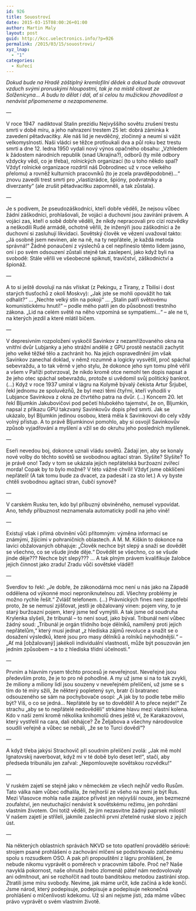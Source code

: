 ```yaml
---
id: 926
title: Souostroví
date: 2015-03-15T08:00:26+01:00
author: Martin Maly
layout: post
guid: http://kcc.uelectronics.info/?p=926
permalink: /2015/03/15/souostrovi/
xyz_lnap:
  - "1"
categories:
  - Kuřecí
---
```

_Dokud bude na Hradě záštiplný kremlofilní dědek a dokud bude otravovat vzduch svými proruskými hloupostmi, tak je na místě citovat ze Solženicyna&#8230; A budu to dělat i dál, ať si celou tu mužickou zhovadilost a nenávist připomeneme a nezapomeneme._

&#8212;

V roce 1947  nadiktoval Stalin prezídiu Nejvyššího sovětu zrušení trestu smrti v době míru, a jeho nahrazení trestem 25 let: dobrá záminka k zavedení pětadvacítky. Ale náš lid je nevděčný, zločinný a neumí si vážit velkomyslnosti. Naši vládci se těžce protloukali dva a půl roku bez trestu smrti a dne 12. ledna 1950 vydali nový výnos opačného obsahu: &#8222;Vzhledem k žádostem národních republik (snad Ukrajina?), odborů (ty milé odbory vždycky vědí, co je třeba), rolnických organizací (to u toho někdo spal? Vždyť rolnické organizace rozdrtil náš Dobrodinec už v roce velkého přelomu) a rovněž kulturních pracovníků (to je zcela pravděpodobné)&#8230;&#8220; znovu zavedli trest smrti pro &#8222;vlastizrádce, špióny, podvratníky a diverzanty&#8220; (ale zrušit pětadvacítku zapomněli, a tak zůstala).

&#8212;

Je s podivem, že pseudozáškodníci, kteří dobře věděli, že nejsou vůbec žádní záškodníci, prohlašovali, že vojáci a duchovní jsou zavíráni právem. A vojáci zas, kteří o sobě dobře věděli, že nikdy nepracovali pro cizí rozvědky a neškodili Rudé armádě, ochotně věřili, že inženýři jsou záškodníci a že duchovní si zasluhují likvidaci. Sovětský člověk ve vězení uvažoval takto: &#8222;Já osobně jsem nevinen, ale na ně, na ty nepřátele, je každá metoda správná!&#8220; Žádné ponaučení z výslechů a cel nepřineslo těmto lidem jasno, oni i po svém odsouzení zůstali stejně tak zaslepení, jako když byli na svobodě: Stále věřili ve všeobecné spiknutí, travičství, záškodnictví a špionáž.

&#8212;

A to si ještě dovolují na nás vřískat (z Pekingu, z Tirany, z Tbilisi i dost starých tlusťochů z okolí Moskvy): &#8222;Jak jste se mohli opovážit ho tak odhalit?&#8220; &#8230; &#8222;Nechte velký stín na pokoji&#8220; &#8230; &#8222;Stalin patří světovému komunistickému hnutí!&#8220; &#8211; podle mého patří jen do působnosti trestního zákona. &#8222;Lid na celém světě na něho vzpomíná se sympatiemi&#8230;&#8220; &#8211; ale ne ti, na kterých jezdil a které mlátil bičem.

&#8212;

V depresivním rozpoložení vyskočil Savinkov z nezamřížovaného okna na vnitřní dvůr Lubjanky a jeho strážní andělé z GPU prostě nestačili zachytit jeho velké těžké tělo a zachránit ho. Na jejich ospravedlnění jim však Savinkov zanechal doklad, v němž rozumně a logicky vysvětlil, proč spáchal sebevraždu, a to tak věrně v jeho stylu, že dokonce jeho syn tomu plně věřil a všem v Paříži potvrzoval, že nikdo kromě otce nemohl ten dopis napsat a že jeho otec spáchal sebevraždu, protože si uvědomil svůj politický bankrot. (&#8230;) Když v roce 1937 umíral v lágru na Kolymě bývalý čekista Artur Šrjubel, řekl jednomu ze spoluvězňů, že byl mezi těmi čtyřmi, kteří vyhodili v Lubjance Savinkova z okna ze čtvrtého patra na dvůr. (&#8230;) Koncem 20. let řekl Bljumkin Jakubovičovi pod pečetí hlubokého tajemství, že on, Bljumkin, napsal z příkazu GPU takzvaný Savinkovův dopis před smrtí. Jak se ukázalo, byl Bljumkin jedinou osobou, která měla k Savinkovovi do cely vždy volný přístup. A to právě Bljumkinovi pomohlo, aby si osvojil Savinkovův způsob vyjadřování a myšlení a vžil se do okruhu jeho posledních myšlenek.

&#8212;

Eseři nevedou boj, dokonce uznali vládu sovětů. Žádají jen, aby se konaly nové volby do těchto sovětů se svobodnou agitací stran. Slyšíte? Slyšíte? To je právě ono! Tady v tom se ukázala jejich nepřátelská buržoazní zvířecí morda! Copak by to bylo možné? V této vážné chvíli! Vždyť jsme obklíčeni nepřáteli! (A tak tomu bude za dvacet, za padesát i za sto let.) A vy byste chtěli svobodnou agitaci stran, čubčí synové?

&#8212;

V carském Rusku ten, kdo byl příbuzný obviněného, nemusel vypovídat. Ano, tehdy příbuznost neznamenala automaticky podíl na jeho vině!

&#8212;

Existují však i přímá obvinění vůči přítomným: výměna informací se známými, žijícími v pohraničních oblastech. A M. M. Kiškin to dokonce na lavici obžalovaných obhajuje: &#8222;Člověk nechce být slepý a snaží se dovědět se všechno, co se všude jinde děje.&#8220; Dovědět se všechno, co se všude jinde děje??? Nechce být slepý??? &#8230; A tak plným právem kvalifikuje žalobce jejich činnost jako zradu! Zradu vůči sovětské vládě!!

&#8212;

Sverdlov to řekl: &#8222;Je dobře, že zákonodárná moc není u nás jako na Západě oddělena od výkonné moci neproniknutelnou zdí. Všechny problémy je možno rychle řešit.&#8220; Zvlášť telefonem. (&#8230;) Právnických fines není zapotřebí proto, že se nemusí zjišťovat, jestli je obžalovaný vinen: pojem viny, to je starý buržoazní pojem, který jsme teď vymýtili. A tak jsme od soudruha Krylenka slyšeli, že tribunál &#8211; to není soud, jako býval. Tribunál není vůbec žádný soud: &#8222;Tribunál je orgán třídního boje dělníků, namířený proti jejich nepřátelům,&#8220; který musí jednat &#8222;z hlediska zájmů revoluce a snažit se o dosažení výsledků, které jsou pro masy dělníků a rolníků nejvhodnější.&#8220; &#8211; &#8222;Ať má [obžalovaný] jakékoli individuální vlastnosti, může být posuzován jen jedním způsobem &#8211; a to z hlediska třídní účelnosti.&#8220;

&#8212;

Prvním a hlavním rysem těchto procesů je neveřejnost. Neveřejné jsou především proto, že je to pro ně pohodlné. A my už jsme si na to tak zvykli, že miliony a miliony lidí jsou souzeny v neveřejném přelíčení, už jsme se s tím do té míry sžili, že některý popletený syn, bratr či bratranec odsouzeného se sám na pochybovače osopí: &#8222;A jak by to podle tebe mělo být? Víš, o co se jedná&#8230; Nepřátelé by se to dověděli! A to přece nejde!&#8220; Ze strachu &#8222;aby se to nepřátelé nedověděli&#8220; strkáme hlavu mezi vlastní kolena. Kdo v naší zemi kromě několika knihomolů dnes ještě ví, že Karakazovovi, který vystřelil na cara, dali obhájce? Že Željabova a všechny národovolce soudili veřejně a vůbec se nebáli, &#8222;že se to Turci dovědí&#8220;?

&#8212;

A když třeba jakýsi Strachovič při soudním přelíčení zvolá: &#8222;Jak mě mohl Ignatovskij naverbovat, když mi v té době bylo deset let!&#8220;, stačí, aby předseda tribunálu jen zařval: &#8222;Nepomlouvejte sovětskou rozvědku!&#8220;

&#8212;

V ruském zajetí se stejně jako v německém ze všech nejhůř vedlo Rusům. Tato válka nám vůbec odhalila, že nejhorší ze všeho na zemi je být Rus. Mezi Vlasovce mohla naše zajatce přivést jen nejvyšší nouze, jen bezmezné zoufalství, jen neutuchající nenávist k sovětskému režimu, jen pohrdání vlastním životem. Oni totiž věděli, že jim nezasvitne žádný paprsek milosti! V našem zajetí je stříleli, jakmile zaslechli první zřetelné ruské slovo z jejich úst.

&#8212;

Na některých oblastních správách NKVD se toto opatření provádělo sériově: strojem psané prohlášení o zachování mlčení se podstrkovalo zatčenému spolu s rozsudkem OSO. A pak při propouštění z lágru prohlášení, že nebude nikomu vyprávět o poměrech v pracovním táboře. Proč ne? Naše navyklá pokornost, naše ohnutá (nebo zlomená) páteř nám nedovolovaly ani odmítnout, ani se rozhořčit nad touto banditskou metodou zastírání stop. Ztratili jsme míru svobody. Nevíme, jak máme určit, kde začíná a kde končí. Jsme národ, který podepisuje, podepisuje a podepisuje nekonečná prohlášení o mlčenlivosti kdekomu. Už si ani nejsme jisti, zda máme vůbec právo vyprávět o svém vlastním životě.